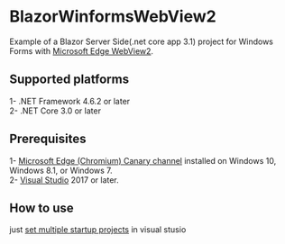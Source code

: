 # BlazorWinformsWebView2
Example of a Blazor Server Side(.net core app 3.1) project for Windows Forms with <a href="https://docs.microsoft.com/en-us/microsoft-edge/webview2/">Microsoft Edge WebView2</a>.

## Supported platforms
1- .NET Framework 4.6.2 or later <br/>
2- .NET Core 3.0 or later <br/>

## Prerequisites
1- <a href="https://www.microsoftedgeinsider.com/en-us/download"> Microsoft Edge (Chromium) Canary channel</a> installed on Windows 10, Windows 8.1, or Windows 7. <br/>
2- <a href="https://visualstudio.microsoft.com/">Visual Studio</a> 2017 or later. <br/>

## How to use
just <a href="https://docs.microsoft.com/en-us/visualstudio/ide/how-to-set-multiple-startup-projects?view=vs-2019">set multiple startup projects</a> in visual stusio 
